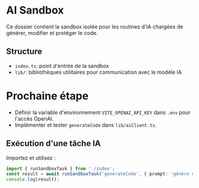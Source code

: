 # AI Sandbox

Ce dossier contient la sandbox isolée pour les routines d'IA chargées de générer, modifier et protéger le code.

## Structure

- `index.ts`: point d'entrée de la sandbox
- `lib/`: bibliothèques utilitaires pour communication avec le modèle IA

# Prochaine étape
- Définir la variable d'environnement `VITE_OPENAI_API_KEY` dans `.env` pour l'accès OpenAI.
- Implémenter et tester `generateCode` dans `lib/aiClient.ts`.

## Exécution d'une tâche IA
Importez et utilisez :
```ts
import { runSandboxTask } from './index';
const result = await runSandboxTask('generateCode', { prompt: 'génère un composant React TS' });
console.log(result);
```
